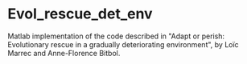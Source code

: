 # Evol_rescue_det_env
Matlab implementation of the code described in "Adapt or perish: Evolutionary rescue in a gradually deteriorating environment", by Loïc Marrec and Anne-Florence Bitbol.
